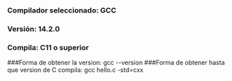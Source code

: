 ### Compilador seleccionado: GCC
### Versión: 14.2.0
### Compila: C11 o superior

###Forma de obtener la version: gcc --version
###Forma de obtener hasta que version de C compila: gcc hello.c -std=cxx

